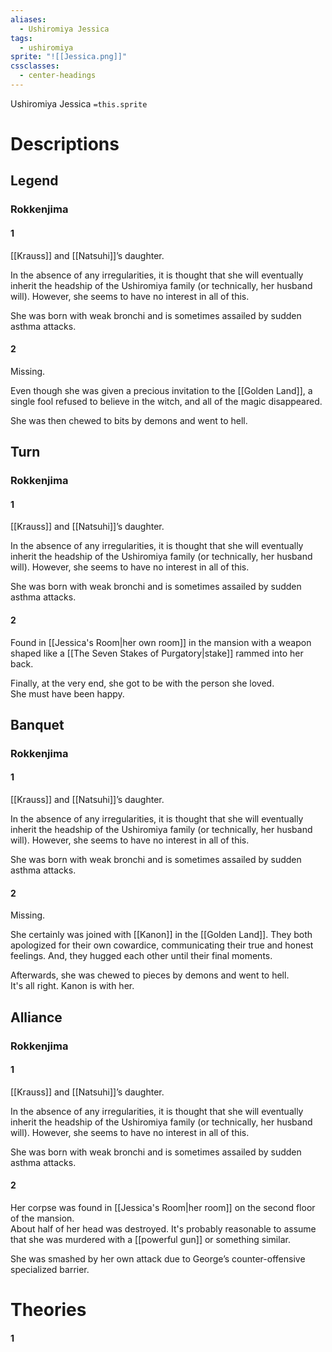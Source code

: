 ```yaml
---
aliases:
  - Ushiromiya Jessica
tags:
  - ushiromiya
sprite: "![[Jessica.png]]"
cssclasses:
  - center-headings
---
```

Ushiromiya Jessica
`=this.sprite`

# Descriptions

## Legend
### Rokkenjima
#### 1
[[Krauss]] and [[Natsuhi]]’s daughter.

In the absence of any irregularities, it is thought that she will eventually inherit the headship of the Ushiromiya family (or technically, her husband will). However, she seems to have no interest in all of this.

She was born with weak bronchi and is sometimes assailed by sudden asthma attacks.
#### 2
Missing.

Even though she was given a precious invitation to the [[Golden Land]], a single fool refused to believe in the witch, and all of the magic disappeared.

She was then chewed to bits by demons and went to hell.
## Turn
### Rokkenjima
#### 1
[[Krauss]] and [[Natsuhi]]’s daughter.

In the absence of any irregularities, it is thought that she will eventually inherit the headship of the Ushiromiya family (or technically, her husband will). However, she seems to have no interest in all of this.

She was born with weak bronchi and is sometimes assailed by sudden asthma attacks.
#### 2
Found in [[Jessica's Room|her own room]] in the mansion with a weapon shaped like a [[The Seven Stakes of Purgatory|stake]] rammed into her back.  

Finally, at the very end, she got to be with the person she loved.  
She must have been happy.
## Banquet
### Rokkenjima
#### 1
[[Krauss]] and [[Natsuhi]]’s daughter.

In the absence of any irregularities, it is thought that she will eventually inherit the headship of the Ushiromiya family (or technically, her husband will). However, she seems to have no interest in all of this.

She was born with weak bronchi and is sometimes assailed by sudden asthma attacks.
#### 2
Missing.  

She certainly was joined with [[Kanon]] in the [[Golden Land]]. They both apologized for their own cowardice, communicating their true and honest feelings. And, they hugged each other until their final moments.  

Afterwards, she was chewed to pieces by demons and went to hell.  
It's all right. Kanon is with her.
## Alliance
### Rokkenjima
#### 1
[[Krauss]] and [[Natsuhi]]’s daughter.

In the absence of any irregularities, it is thought that she will eventually inherit the headship of the Ushiromiya family (or technically, her husband will). However, she seems to have no interest in all of this.

She was born with weak bronchi and is sometimes assailed by sudden asthma attacks.
#### 2
Her corpse was found in [[Jessica's Room|her room]] on the second floor of the mansion.  
About half of her head was destroyed. It's probably reasonable to assume that she was murdered with a [[powerful gun]] or something similar.  

She was smashed by her own attack due to George’s counter-offensive specialized barrier.
# Theories
#### 1